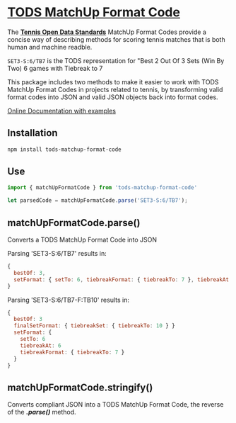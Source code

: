 # [TODS MatchUp Format Code](https://itftennis.atlassian.net/wiki/spaces/TODS/pages/1272840309/MatchUp+Format+Code)

The **[Tennis Open Data Standards](https://itftennis.atlassian.net/wiki/spaces/TODS/pages/1272840309/MatchUp+Format+Code)** MatchUp Format Codes provide a concise way of describing methods for scoring tennis matches that is both human and machine readble.

```SET3-S:6/TB7``` is the TODS representation for "Best 2 Out Of 3 Sets (Win By Two) 6 games with Tiebreak to 7

This package includes two methods to make it easier to work with TODS MatchUp Format Codes in projects related to tennis, by transforming valid format codes into JSON and valid JSON objects back into format codes.

[Online Documentation with examples](https://courthive.github.io/tods-matchup-format-code/)

## Installation

```sh
npm install tods-matchup-format-code
```

## Use

```js
import { matchUpFormatCode } from 'tods-matchup-format-code'

let parsedCode = matchUpFormatCode.parse('SET3-S:6/TB7');
```

## matchUpFormatCode.parse()

Converts a TODS MatchUp Format Code into JSON

Parsing 'SET3-S:6/TB7' results in:

```js
{
  bestOf: 3,
  setFormat: { setTo: 6, tiebreakFormat: { tiebreakTo: 7 }, tiebreakAt: 6 }
}
```

Parsing 'SET3-S:6/TB7-F:TB10' results in:

```js
{
  bestOf: 3
  finalSetFormat: { tiebreakSet: { tiebreakTo: 10 } }
  setFormat: {
    setTo: 6
    tiebreakAt: 6
    tiebreakFormat: { tiebreakTo: 7 }
  }
}
```

## matchUpFormatCode.stringify()

Converts compliant JSON into a TODS MatchUp Format Code, the reverse of the ***.parse()*** method.

